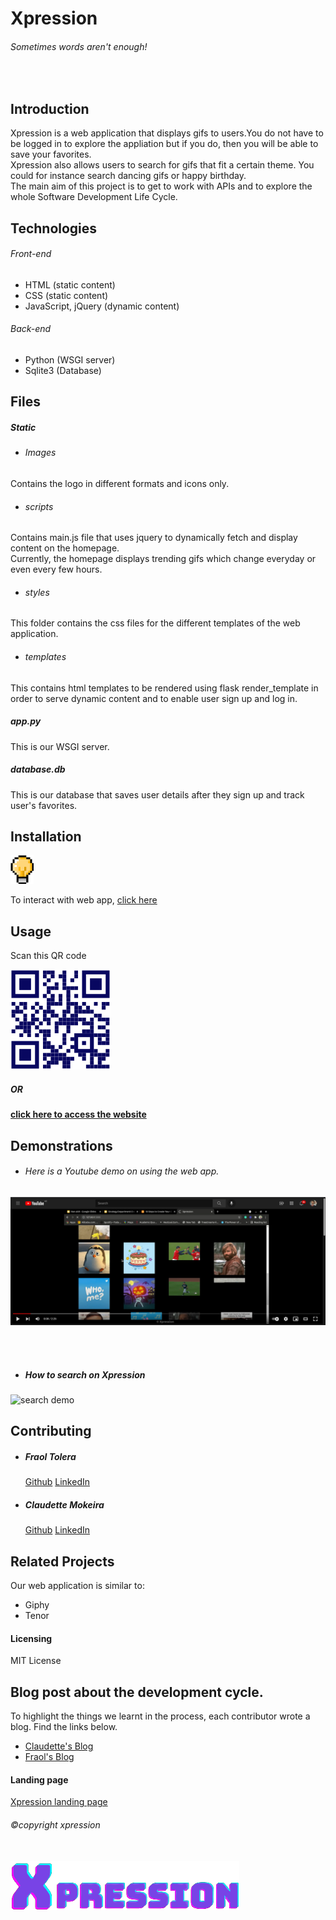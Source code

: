 # Xpression

###### Sometimes words aren't enough!
<br>

## Introduction

Xpression is a web application that displays gifs to users.You do not have to be logged in to explore the appliation but if you do, then you will be able to save your favorites.<br>
Xpression also allows users to search for gifs that fit a certain theme. You could for instance search dancing gifs or happy birthday. <br>
The main aim of this project is to get to work with APIs and to explore the whole Software Development Life Cycle.

## Technologies
###### Front-end
- HTML (static content)
- CSS (static content)
- JavaScript, jQuery (dynamic content)
###### Back-end
- Python (WSGI server)
- Sqlite3 (Database)

## Files
##### Static
- ###### Images
Contains the logo in different formats and icons only.
- ###### scripts
Contains main.js file that uses jquery to dynamically fetch and display content on the homepage.<br>
Currently, the homepage displays trending gifs which change everyday or even every few hours.
- ###### styles
This folder contains the css files for the different templates of the web application.
- ###### templates
This contains html templates to be rendered using flask render_template in order to serve dynamic content and to enable user sign up and log in.

##### app.py
This is our WSGI server. 

##### database.db
This is our database that saves user details after they sign up and track user's favorites.

## Installation
<img src="static\Images\light.png"/>

To interact with web app, [click here](https://expression.rocks/)

## Usage
Scan this QR code

<img src="static\Images\expression_scan_qr code.png" width="160" height=auto>

##### OR

**[click here to access the website](https://expression.rocks/)**

## Demonstrations
- ###### Here is a Youtube demo on using the web app.

[<img src="static\Images\Youtube_screenshot.png"/>](https://www.youtube.com/watch?v=MgIZWGZnXgE)

<br>
<br>

- ##### How to search on Xpression
<img src="static\Images\Xpression -search_demo_Trimmed.gif" alt="search demo">

## Contributing
- ##### Fraol Tolera
    [Github](https://github.com/Fraol123) [LinkedIn](https://github.com/Fraol123)

- ##### Claudette Mokeira
    [Github](https://github.com/keira-claudette) [LinkedIn](https://www.linkedin.com/in/claudette-mokeira/)


## Related Projects
Our web application is similar to:
- Giphy
- Tenor

#### Licensing
MIT License

## Blog post about the development cycle.
To highlight the things we learnt in the process, each contributor wrote a blog. Find the links below.
- [Claudette's Blog]()
- [Fraol's Blog]()

#### Landing page
[Xpression landing page](https://claudettekeira.wixsite.com/xpression-landing)

###### &copy;copyright xpression
<br>
<img src="static\Images\xpress_it-clear-bg-cropped.png">
